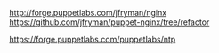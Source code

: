 http://forge.puppetlabs.com/jfryman/nginx
https://github.com/jfryman/puppet-nginx/tree/refactor

https://forge.puppetlabs.com/puppetlabs/ntp

